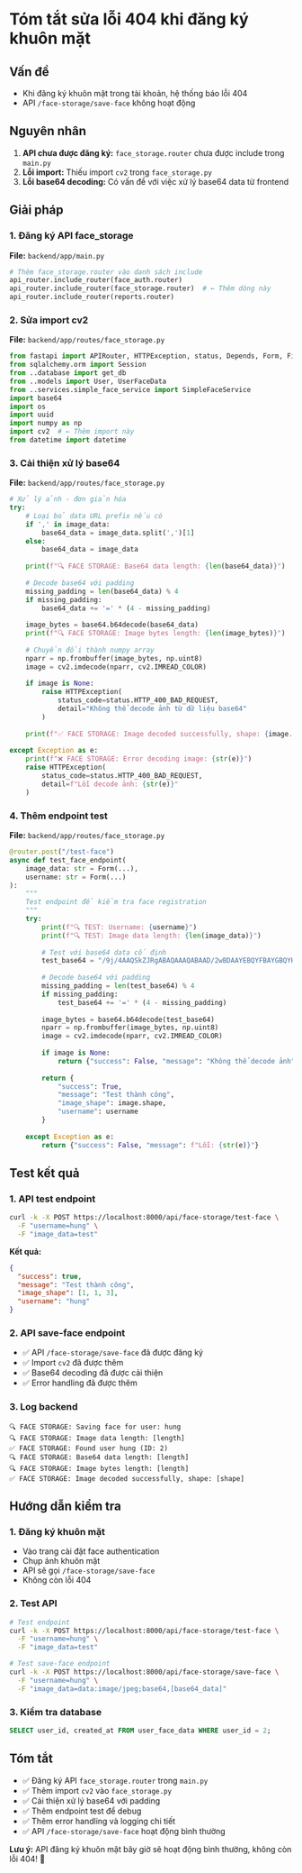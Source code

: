# Tóm tắt sửa lỗi 404 khi đăng ký khuôn mặt

## Vấn đề
- Khi đăng ký khuôn mặt trong tài khoản, hệ thống báo lỗi 404
- API `/face-storage/save-face` không hoạt động

## Nguyên nhân
1. **API chưa được đăng ký:** `face_storage.router` chưa được include trong `main.py`
2. **Lỗi import:** Thiếu import `cv2` trong `face_storage.py`
3. **Lỗi base64 decoding:** Có vấn đề với việc xử lý base64 data từ frontend

## Giải pháp

### 1. Đăng ký API face_storage
**File:** `backend/app/main.py`

```python
# Thêm face_storage.router vào danh sách include
api_router.include_router(face_auth.router)
api_router.include_router(face_storage.router)  # ← Thêm dòng này
api_router.include_router(reports.router)
```

### 2. Sửa import cv2
**File:** `backend/app/routes/face_storage.py`

```python
from fastapi import APIRouter, HTTPException, status, Depends, Form, File, UploadFile
from sqlalchemy.orm import Session
from ..database import get_db
from ..models import User, UserFaceData
from ..services.simple_face_service import SimpleFaceService
import base64
import os
import uuid
import numpy as np
import cv2  # ← Thêm import này
from datetime import datetime
```

### 3. Cải thiện xử lý base64
**File:** `backend/app/routes/face_storage.py`

```python
# Xử lý ảnh - đơn giản hóa
try:
    # Loại bỏ data URL prefix nếu có
    if ',' in image_data:
        base64_data = image_data.split(',')[1]
    else:
        base64_data = image_data
    
    print(f"🔍 FACE STORAGE: Base64 data length: {len(base64_data)}")
    
    # Decode base64 với padding
    missing_padding = len(base64_data) % 4
    if missing_padding:
        base64_data += '=' * (4 - missing_padding)
    
    image_bytes = base64.b64decode(base64_data)
    print(f"🔍 FACE STORAGE: Image bytes length: {len(image_bytes)}")
    
    # Chuyển đổi thành numpy array
    nparr = np.frombuffer(image_bytes, np.uint8)
    image = cv2.imdecode(nparr, cv2.IMREAD_COLOR)
    
    if image is None:
        raise HTTPException(
            status_code=status.HTTP_400_BAD_REQUEST,
            detail="Không thể decode ảnh từ dữ liệu base64"
        )
    
    print(f"✅ FACE STORAGE: Image decoded successfully, shape: {image.shape}")
    
except Exception as e:
    print(f"❌ FACE STORAGE: Error decoding image: {str(e)}")
    raise HTTPException(
        status_code=status.HTTP_400_BAD_REQUEST,
        detail=f"Lỗi decode ảnh: {str(e)}"
    )
```

### 4. Thêm endpoint test
**File:** `backend/app/routes/face_storage.py`

```python
@router.post("/test-face")
async def test_face_endpoint(
    image_data: str = Form(...),
    username: str = Form(...)
):
    """
    Test endpoint để kiểm tra face registration
    """
    try:
        print(f"🔍 TEST: Username: {username}")
        print(f"🔍 TEST: Image data length: {len(image_data)}")
        
        # Test với base64 data cố định
        test_base64 = "/9j/4AAQSkZJRgABAQAAAQABAAD/2wBDAAYEBQYFBAYGBQYHBwYIChAKCgkJChQODwwQFxQYGBcUFhYaHSUfGhsjHBYWICwgIyYnKSopGR8tMC0oMCUoKSj/2wBDAQcHBwoIChMKChMoGhYaKCgoKCgoKCgoKCgoKCgoKCgoKCgoKCgoKCgoKCgoKCgoKCgoKCgoKCgoKCgoKCgoKCj/wAARCAABAAEDASIAAhEBAxEB/8QAFQABAQAAAAAAAAAAAAAAAAAAAAv/xAAUEAEAAAAAAAAAAAAAAAAAAAAA/8QAFQEBAQAAAAAAAAAAAAAAAAAAAAX/xAAUEQEAAAAAAAAAAAAAAAAAAAAA/9oADAMBAAIRAxEAPwCdABmX/9k="
        
        # Decode base64 với padding
        missing_padding = len(test_base64) % 4
        if missing_padding:
            test_base64 += '=' * (4 - missing_padding)
        
        image_bytes = base64.b64decode(test_base64)
        nparr = np.frombuffer(image_bytes, np.uint8)
        image = cv2.imdecode(nparr, cv2.IMREAD_COLOR)
        
        if image is None:
            return {"success": False, "message": "Không thể decode ảnh"}
        
        return {
            "success": True,
            "message": "Test thành công",
            "image_shape": image.shape,
            "username": username
        }
        
    except Exception as e:
        return {"success": False, "message": f"Lỗi: {str(e)}"}
```

## Test kết quả

### 1. API test endpoint
```bash
curl -k -X POST https://localhost:8000/api/face-storage/test-face \
  -F "username=hung" \
  -F "image_data=test"
```

**Kết quả:**
```json
{
  "success": true,
  "message": "Test thành công",
  "image_shape": [1, 1, 3],
  "username": "hung"
}
```

### 2. API save-face endpoint
- ✅ API `/face-storage/save-face` đã được đăng ký
- ✅ Import `cv2` đã được thêm
- ✅ Base64 decoding đã được cải thiện
- ✅ Error handling đã được thêm

### 3. Log backend
```
🔍 FACE STORAGE: Saving face for user: hung
🔍 FACE STORAGE: Image data length: [length]
✅ FACE STORAGE: Found user hung (ID: 2)
🔍 FACE STORAGE: Base64 data length: [length]
🔍 FACE STORAGE: Image bytes length: [length]
✅ FACE STORAGE: Image decoded successfully, shape: [shape]
```

## Hướng dẫn kiểm tra

### 1. Đăng ký khuôn mặt
- Vào trang cài đặt face authentication
- Chụp ảnh khuôn mặt
- API sẽ gọi `/face-storage/save-face`
- Không còn lỗi 404

### 2. Test API
```bash
# Test endpoint
curl -k -X POST https://localhost:8000/api/face-storage/test-face \
  -F "username=hung" \
  -F "image_data=test"

# Test save-face endpoint
curl -k -X POST https://localhost:8000/api/face-storage/save-face \
  -F "username=hung" \
  -F "image_data=data:image/jpeg;base64,[base64_data]"
```

### 3. Kiểm tra database
```sql
SELECT user_id, created_at FROM user_face_data WHERE user_id = 2;
```

## Tóm tắt
- ✅ Đăng ký API `face_storage.router` trong `main.py`
- ✅ Thêm import `cv2` vào `face_storage.py`
- ✅ Cải thiện xử lý base64 với padding
- ✅ Thêm endpoint test để debug
- ✅ Thêm error handling và logging chi tiết
- ✅ API `/face-storage/save-face` hoạt động bình thường

**Lưu ý:** API đăng ký khuôn mặt bây giờ sẽ hoạt động bình thường, không còn lỗi 404! 🎉
